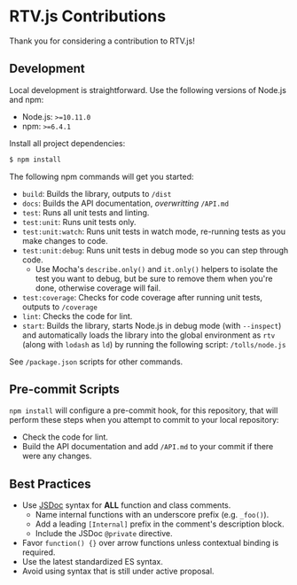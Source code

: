 # RTV.js Contributions

Thank you for considering a contribution to RTV.js!

## Development

Local development is straightforward. Use the following versions of Node.js and npm:

*   Node.js: `>=10.11.0`
*   npm: `>=6.4.1`

Install all project dependencies:

```bash
$ npm install
```

The following npm commands will get you started:

*   `build`: Builds the library, outputs to `/dist`
*   `docs`: Builds the API documentation, _overwritting_ `/API.md`
*   `test`: Runs all unit tests and linting.
*   `test:unit`: Runs unit tests only.
*   `test:unit:watch`: Runs unit tests in watch mode, re-running tests as you make changes to code.
*   `test:unit:debug`: Runs unit tests in debug mode so you can step through code.
    *   Use Mocha's `describe.only()` and `it.only()` helpers to isolate the test you want to debug, but be sure to remove them when you're done, otherwise coverage will fail.
*   `test:coverage`: Checks for code coverage after running unit tests, outputs to `/coverage`
*   `lint`: Checks the code for lint.
*   `start`: Builds the library, starts Node.js in debug mode (with `--inspect`) and automatically loads the library into the global environment as `rtv` (along with `lodash` as `ld`) by running the following script: `/tolls/node.js`

See `/package.json` scripts for other commands.

## Pre-commit Scripts

`npm install` will configure a pre-commit hook, for this repository, that will perform these steps when you attempt to commit to your local repository:

*   Check the code for lint.
*   Build the API documentation and add `/API.md` to your commit if there were any changes.

## Best Practices

*   Use [JSDoc](http://usejsdoc.org/) syntax for __ALL__ function and class comments.
    *   Name internal functions with an underscore prefix (e.g. `_foo()`).
    *   Add a leading `[Internal]` prefix in the comment's description block.
    *   Include the JSDoc `@private` directive.
*   Favor `function() {}` over arrow functions unless contextual binding is required.
*   Use the latest standardized ES syntax.
*   Avoid using syntax that is still under active proposal.
